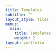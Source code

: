 ```yaml
---
title: Templates
subtitle: ""
layout_style: tiles
menus:
  main:
    title: Templates
    weight: 2
layout: portfolio
---
```


